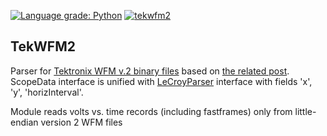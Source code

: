 [![Language grade: Python](https://img.shields.io/lgtm/grade/python/g/vongostev/TekWFM2.svg?logo=lgtm&logoWidth=18)](https://lgtm.com/projects/g/vongostev/TekWFM2/context:python)
[![tekwfm2](https://github.com/vongostev/TekWFM2/actions/workflows/python-publish.yml/badge.svg)](https://github.com/vongostev/TekWFM2/actions/workflows/python-publish.yml)
## TekWFM2
Parser for [Tektronix WFM v.2 binary files](https://download.tek.com/manual/Waveform-File-Format-Manual-077022011.pdf) based on [the related post](https://forum.tek.com/viewtopic.php?t=141081). 
ScopeData interface is unified with [LeCroyParser](https://github.com/bennomeier/leCroyParser) interface with fields 'x', 'y', 'horizInterval'.

Module reads volts vs. time records (including fastframes) only from little-endian version 2 WFM files

